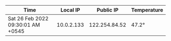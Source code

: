 | Time     | Local IP | Public IP | Temperature |
| ----------- | ----------- | ----------- | ----------- |
| Sat 26 Feb 2022 09:30:01 AM +0545      | 10.0.2.133     | 122.254.84.52  | 47.2° |

